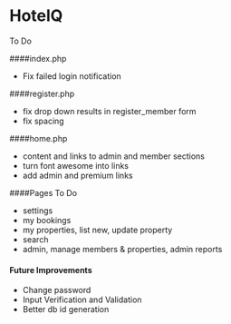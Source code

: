 # HotelQ

To Do

####index.php
* Fix failed login notification

####register.php
* fix drop down results in register_member form
* fix spacing

####home.php
* content and links to admin and member sections
* turn font awesome into links 
* add admin and premium links

####Pages To Do
* settings
* my bookings
* my properties, list new, update property
* search
* admin, manage members & properties, admin reports


#### Future Improvements
* Change password
* Input Verification and Validation
* Better db id generation

